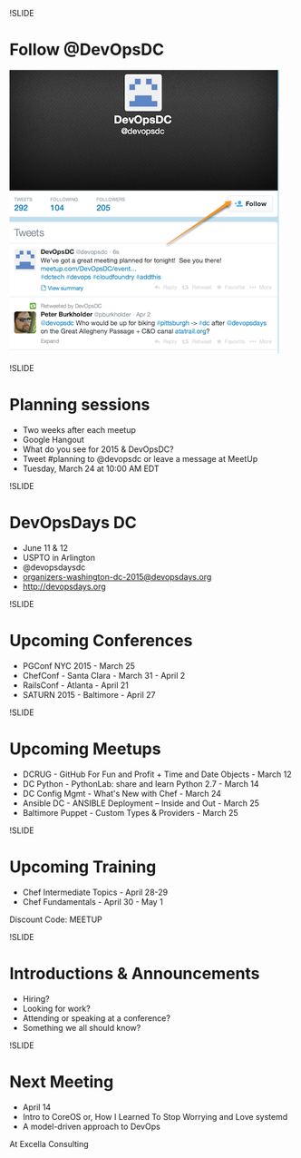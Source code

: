 !SLIDE
# Follow @DevOpsDC #
![@devopsdc](../images/follow-devopsdc.png)

!SLIDE
# Planning sessions

* Two weeks after each meetup
* Google Hangout
* What do you see for 2015 & DevOpsDC?
* Tweet #planning to @devopsdc or leave a message at MeetUp
* Tuesday, March 24 at 10:00 AM EDT

!SLIDE
# DevOpsDays DC #

* June 11 & 12
* USPTO in Arlington
* @devopsdaysdc
* organizers-washington-dc-2015@devopsdays.org
* http://devopsdays.org

!SLIDE

# Upcoming Conferences #

* PGConf NYC 2015 - March 25
* ChefConf - Santa Clara - March 31 - April 2
* RailsConf - Atlanta - April 21
* SATURN 2015 - Baltimore - April 27

!SLIDE
# Upcoming Meetups #

* DCRUG - GitHub For Fun and Profit + Time and Date Objects - March 12
* DC Python - PythonLab: share and learn Python 2.7 - March 14
* DC Config Mgmt - What's New with Chef - March 24
* Ansible DC - ANSIBLE Deployment – Inside and Out - March 25
* Baltimore Puppet - Custom Types & Providers - March 25

!SLIDE
# Upcoming Training #

* Chef Intermediate Topics - April 28-29
* Chef Fundamentals - April 30 - May 1

Discount Code:  MEETUP

!SLIDE
# Introductions & Announcements #

* Hiring?
* Looking for work?
* Attending or speaking at a conference?
* Something we all should know?

!SLIDE
# Next Meeting #

* April 14
* Intro to CoreOS or, How I Learned To Stop Worrying and Love systemd
* A model-driven approach to DevOps

At Excella Consulting